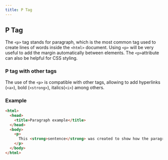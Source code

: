 ```yaml
---
title: P Tag
---
```

## P Tag

The `<p>` tag stands for paragraph, which is the most common tag used to create lines of words inside the `<html>` document. Using `<p>` will be very useful to add the margin automatically between elements. The `<p>`attribute can also be helpful for CSS styling.

### P tag with other tags
The use of the `<p>` is compatible with other tags, allowing to add hyperlinks (`<a>`), bold (`<strong>`), italics(`<i>`) among others.

### Example
```html
<html>
  <head>
    <title>Paragraph example</title>
  </head>
  <body>
    <p>
      This <strong>sentence</strong> was created to show how the paragraph works.
    </p>
  </body>
</html>
```
